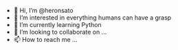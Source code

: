 - 👋 Hi, I’m @heronsato
- 👀 I’m interested in everything humans can have a grasp
- 🌱 I’m currently learning Python
- 💞️ I’m looking to collaborate on ...
- 📫 How to reach me ...

<!---
heronsato/heronsato is a ✨ special ✨ repository because its `README.md` (this file) appears on your GitHub profile.
You can click the Preview link to take a look at your changes.
--->
